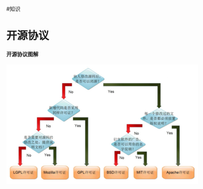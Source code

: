 
#知识 

# 开源协议



#### 开源协议图解



![image-20210924165649720](开源协议.assets/image-20210924165649720.png)
